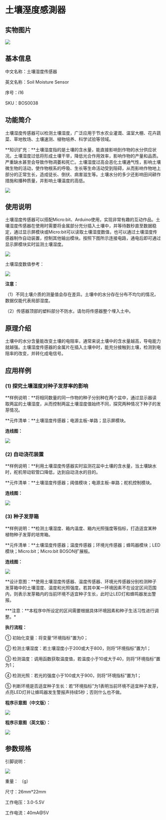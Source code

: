 # 土壤溼度感測器

## 实物图片

![](.gitbook/assets/boson-tu-rang-shi-du-chuan-gan-qi-shi-wu-tu-pian.jpg)

## 基本信息

中文名称：土壤湿度传感器

英文名称：Soil Moisture Sensor

序号：i16

SKU：BOS0038

## 功能简介

土壤湿度传感器可以检测土壤湿度，广泛应用于节水农业灌溉、温室大棚、花卉蔬菜、草地牧场、土壤速测、植物培养、科学试验等领域。

**知识扩充：**土壤湿度指的是土壤的含水量，能直接影响到作物的水分供应状况。土壤湿度过低将形成土壤干旱，降低光合作用效率，影响作物的产量和品质。严重缺水甚至会导致作物凋萎和死亡。土壤湿度过高会恶化土壤通气性，影响土壤微生物的活动，使作物根系的呼吸、生长等生命活动受到阻碍，从而影响作物地上部分的正常生长，造成徒长、倒伏、病害滋生等。土壤水分的多少还影响田间耕作措施和播种质量，并影响土壤温度的高低。

![](.gitbook/assets/boson-tu-rang-shi-du-chuan-gan-qi-mo-kuai-jian-jie.png)

## 使用说明

土壤湿度传感器可以搭配Micro:bit、Arduino使用，实现非常有趣的互动作品。土壤湿度传感器在使用时需要将金属部分充分插入土壤中，并等待数秒直至数据稳定，通过显示屏模块或Micro:bit可以读取土壤湿度数值，也可以通过土壤湿度传感器制作自动装置，控制其他输出模块。按照下图所示连接电路，通电后即可通过显示屏模块实时监测土壤湿度。

![](.gitbook/assets/boson-tu-rang-shi-du-chuan-gan-qi-shi-yong-shuo-ming-1.png)

土壤湿度数值参考：

![](.gitbook/assets/boson-tu-rang-shi-du-chuan-gan-qi-shi-yong-shuo-ming-2.png)

**注意：**

（1）不同土壤介质的测量值会存在差异。土壤中的水分存在分布不均匀的情况，数据仅能代表局部湿度。

（2）传感器顶部的塑料部分不防水，请勿将传感器整个埋入土中。

## 原理介绍

土壤中的水分含量能改变土壤的电阻率，通常来说土壤中的含水量越高，导电能力就越强。土壤湿度传感器的金属片在插入土壤中时，能充分接触到土壤，检测到电阻率的改变，并转化成电信号。

## 应用样例

### \(1\) 探究土壤湿度对种子发芽率的影响

**样例说明：**将相同数量的同一作物的种子分别种在两个盆中，通过显示器读取两盆的土壤湿度，从而控制两盆土壤湿度值始终不同，探究两种情况下种子的发芽情况。

**元件清单：**土壤湿度传感器；电源主板-单路；显示屏模块。

**连线图：**

![](.gitbook/assets/boson-tu-rang-shi-du-chuan-gan-qi-ying-yong-yang-li-1-lian-xian-tu.png)

### \(2\) 自动浇花装置

**样例说明：**利用土壤湿度传感器实时监测花盆中土壤的含水量，当土壤缺水时，舵机带动软管口降低，达到自动浇水的目的。

**元件清单：**土壤湿度传感器；阈值模块；电源主板-单路；舵机控制模块。

**连线图：**

![](.gitbook/assets/boson-tu-rang-shi-du-chuan-gan-qi-ying-yong-yang-li-2-lian-xian-tu.png)

### \(3\) 种子发芽箱

**样例说明：**检测土壤湿度、箱内温度、箱内光照强度等指标，打造适宜某种植物种子发芽的培育箱。

**元件清单：**土壤湿度传感器；温度传感器；环境光传感器；蜂鸣器模块；LED模块；Micro:bit；Micro:bit BOSON扩展板。

**连线图：**

![](.gitbook/assets/boson-tu-rang-shi-du-chuan-gan-qi-ying-yong-yang-li-3-lian-xian-tu.png)

**设计意图：**使用土壤湿度传感器、温度传感器、环境光传感器分别检测种子发芽箱中的土壤湿度、温度和光照强度。若其中某一环境因素不在设定区间范围内，则表示发芽箱内的当前环境不适宜种子生长，此时让LED灯和蜂鸣器发出警报。

**\*注意：**本程序中所设定的区间需要根据具体环境因素和种子生活习性进行调整。\*

**执行流程：**

① 初始化变量：将变量“环境指标”置为0；

② 检测土壤湿度：若土壤湿度小于200或大于800，则将“环境指标”置为1；

③ 检测温度：调用函数获取温度值，若温度小于10或大于40，则将“环境指标”置为1；

④ 检测光照：若光的强度小于100或大于900，则将“环境指标”置为1；

⑤ 判断环境是否适宜种子生长：若“环境指标”为1表明当前环境不适宜种子发芽，点亮LED灯并让蜂鸣器发生警报声持续5秒；否则什么也不做。

**程序示意图（中文版）：**

![](.gitbook/assets/boson-tu-rang-shi-du-chuan-gan-qi-ying-yong-yang-li-3-cheng-xu-shi-yi-tu-zhong-wen-ban.png)

**程序示意图（英文版）：**

![](.gitbook/assets/boson-tu-rang-shi-du-chuan-gan-qi-ying-yong-yang-li-3-cheng-xu-shi-yi-tu-ying-wen-ban.png)

## 参数规格

引脚说明：

![](.gitbook/assets/boson-tu-rang-shi-du-chuan-gan-qi-yin-jiao-shuo-ming.png)

重量： （g）

尺寸：26mm\*22mm

工作电压：3.0-5.5V

工作电流：40mA@5V

